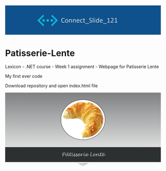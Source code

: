 ![alt text](https://github.com/Connectslide121/Patisserie-Lente/blob/master/Connect_banner.png?)

# Patisserie-Lente
Lexicon - .NET course - Week 1 assignment - Webpage for Patisserie Lente

My first ever code

Download repository and open index.html file

![alt text](https://github.com/Connectslide121/Patisserie-Lente/blob/b69773bbe3b7200201a3e3c6ed64318096bdd172/Captura%20de%20pantalla%202023-09-20%20133837.png?raw=true)
